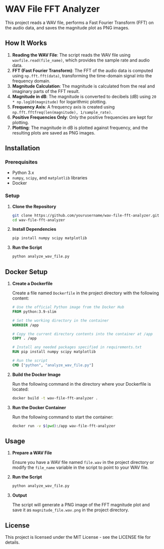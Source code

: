 # WAV File FFT Analyzer

This project reads a WAV file, performs a Fast Fourier Transform (FFT) on the audio data, and saves the magnitude plot as PNG images.

## How It Works

1. **Reading the WAV File**: The script reads the WAV file using `wavfile.read(file_name)`, which provides the sample rate and audio data.
2. **FFT (Fast Fourier Transform)**: The FFT of the audio data is computed using `np.fft.fft(data)`, transforming the time-domain signal into the frequency domain.
3. **Magnitude Calculation**: The magnitude is calculated from the real and imaginary parts of the FFT result.
4. **Magnitude in dB**: The magnitude is converted to decibels (dB) using `20 * np.log10(magnitude)` for logarithmic plotting.
5. **Frequency Axis**: A frequency axis is created using `np.fft.fftfreq(len(magnitude), 1/sample_rate)`.
6. **Positive Frequencies Only**: Only the positive frequencies are kept for plotting.
7. **Plotting**: The magnitude in dB is plotted against frequency, and the resulting plots are saved as PNG images.

## Installation

### Prerequisites

- Python 3.x
- `numpy`, `scipy`, and `matplotlib` libraries
- Docker

### Setup

1. **Clone the Repository**

    ```sh
    git clone https://github.com/yourusername/wav-file-fft-analyzer.git
    cd wav-file-fft-analyzer
    ```

2. **Install Dependencies**

    ```sh
    pip install numpy scipy matplotlib
    ```

3. **Run the Script**

    ```sh
    python analyze_wav_file.py
    ```

## Docker Setup

1. **Create a Dockerfile**

    Create a file named `Dockerfile` in the project directory with the following content:

    ```dockerfile
    # Use the official Python image from the Docker Hub
    FROM python:3.9-slim

    # Set the working directory in the container
    WORKDIR /app

    # Copy the current directory contents into the container at /app
    COPY . /app

    # Install any needed packages specified in requirements.txt
    RUN pip install numpy scipy matplotlib

    # Run the script
    CMD ["python", "analyze_wav_file.py"]
    ```

2. **Build the Docker Image**

    Run the following command in the directory where your Dockerfile is located:

    ```sh
    docker build -t wav-file-fft-analyzer .
    ```

3. **Run the Docker Container**

    Run the following command to start the container:

    ```sh
    docker run -v $(pwd):/app wav-file-fft-analyzer
    ```

## Usage

1. **Prepare a WAV File**

    Ensure you have a WAV file named `file.wav` in the project directory or modify the `file_name` variable in the script to point to your WAV file.

2. **Run the Script**

    ```sh
    python analyze_wav_file.py
    ```

3. **Output**

    The script will generate a PNG image of the FFT magnitude plot and save it as `magnitude_file.wav.png` in the project directory.

## License

This project is licensed under the MIT License - see the LICENSE file for details.
